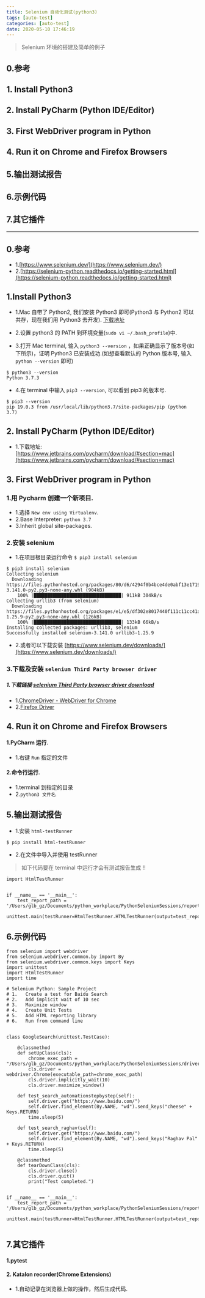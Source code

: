 ```yaml
---
title: Selenium 自动化测试(python3)
tags: [auto-test]
categories: [auto-test]
date: 2020-05-10 17:46:19
---
```


> Selenium 环境的搭建及简单的例子

<!-- more -->

## 0.参考
## 1. Install Python3
## 2. Install PyCharm (Python IDE/Editor)
## 3. First WebDriver program in Python
## 4. Run it on Chrome and Firefox Browsers
## 5.输出测试报告
## 6.示例代码
## 7.其它插件


***

## 0.参考
* 1.[https://www.selenium.dev/](https://www.selenium.dev/)
* 2.[https://selenium-python.readthedocs.io/getting-started.html](https://selenium-python.readthedocs.io/getting-started.html)

## 1.Install Python3

* 1.Mac 自带了 Python2, 我们安装 Python3 即可(Python3 与 Python2 可以共存，现在我们用 Python3 去开发). [下载地址](https://www.python.org/downloads/)

* 2.设置 python3 的 PATH 到环境变量(`sudo vi ~/.bash_profile`)中.

* 3.打开 Mac terminal, 输入 `python3 --version` ，如果正确显示了版本号(如下所示)，证明 Python3 已安装成功.(如想查看默认的 Python 版本号, 输入 `python --version` 即可)
 
```
$ python3 --version
Python 3.7.3
```

* 4.在 terminal 中输入 `pip3 --version`, 可以看到 pip3 的版本号.

```
$ pip3 --version
pip 19.0.3 from /usr/local/lib/python3.7/site-packages/pip (python 3.7)
```

## 2. Install PyCharm (Python IDE/Editor)
* 1.下载地址: [https://www.jetbrains.com/pycharm/download/#section=mac](https://www.jetbrains.com/pycharm/download/#section=mac)

## 3. First WebDriver program in Python
### 1.用 Pycharm 创建一个新项目.
* 1.选择 `New env using Virtualenv`.
* 2.Base Interpreter: `python 3.7` 
* 3.Inherit global site-packages.

### 2.安装 selenium
* 1.在项目根目录运行命令 `$ pip3 install selenium`

```
$ pip3 install selenium
Collecting selenium 
  Downloading https://files.pythonhosted.org/packages/80/d6/4294f0b4bce4de0abf13e17190289f9d0613b0a44e5dd6a7f5ca98459853/selenium-3.141.0-py2.py3-none-any.whl (904kB)
    100% |████████████████████████████████| 911kB 304kB/s 
Collecting urllib3 (from selenium)
  Downloading https://files.pythonhosted.org/packages/e1/e5/df302e8017440f111c11cc41a6b432838672f5a70aa29227bf58149dc72f/urllib3-1.25.9-py2.py3-none-any.whl (126kB)
    100% |████████████████████████████████| 133kB 66kB/s 
Installing collected packages: urllib3, selenium
Successfully installed selenium-3.141.0 urllib3-1.25.9
```

* 2.或者可以下载安装 [https://www.selenium.dev/downloads/](https://www.selenium.dev/downloads/)

### 3.下载及安装 `selenium Third Party browser driver`
##### 1.下载链接 [selenium Third Party browser driver download](https://www.selenium.dev/downloads/)
* 1.[ChromeDriver - WebDriver for Chrome](https://sites.google.com/a/chromium.org/chromedriver/)
* 2.[Firefox Driver](https://firefox-source-docs.mozilla.org/testing/geckodriver/Support.html)



## 4. Run it on Chrome and Firefox Browsers
#### 1.PyCharm 运行.
* 1.右键 `Run` 指定的文件
#### 2.命令行运行. 
* 1.terminal 到指定的目录
* 2.`python3 文件名`

## 5.输出测试报告
* 1.安装 `html-testRunner`

```
$ pip install html-testRunner
```

* 2.在文件中导入并使用 testRunner

> 如下代码要在 terminal 中运行才会有测试报告生成 !!

```
import HtmlTestRunner


if __name__ == '__main__':
    test_report_path = '/Users/glb_gz/Documents/python_workplace/PythonSeleniumSessions/reports/'
    unittest.main(testRunner=HtmlTestRunner.HTMLTestRunner(output=test_report_path))

```

## 6.示例代码

```
from selenium import webdriver
from selenium.webdriver.common.by import By
from selenium.webdriver.common.keys import Keys
import unittest
import HtmlTestRunner
import time

# Selenium Python: Sample Project
# 1.   Create a test for Baidu Search
# 2.   Add implicit wait of 10 sec
# 3.   Maximize window
# 4.   Create Unit Tests
# 5.   Add HTML reporting library
# 6.   Run from command line


class GoogleSearch(unittest.TestCase):

    @classmethod
    def setUpClass(cls):
        chrome_exec_path = "/Users/glb_gz/Documents/python_workplace/PythonSeleniumSessions/drivers/chromedriver"
        cls.driver = webdriver.Chrome(executable_path=chrome_exec_path)
        cls.driver.implicitly_wait(10)
        cls.driver.maximize_window()

    def test_search_automationstepbystep(self):
        self.driver.get("https://www.baidu.com/")
        self.driver.find_element(By.NAME, "wd").send_keys("cheese" + Keys.RETURN)
        time.sleep(5)

    def test_search_raghav(self):
        self.driver.get("https://www.baidu.com/")
        self.driver.find_element(By.NAME, "wd").send_keys("Raghav Pal" + Keys.RETURN)
        time.sleep(5)

    @classmethod
    def tearDownClass(cls):
        cls.driver.close()
        cls.driver.quit()
        print("Test completed.")


if __name__ == '__main__':
    test_report_path = '/Users/glb_gz/Documents/python_workplace/PythonSeleniumSessions/reports/'
    unittest.main(testRunner=HtmlTestRunner.HTMLTestRunner(output=test_report_path))


```


## 7.其它插件
#### 1.pytest

#### 2. Katalon recorder(Chrome Extensions)
* 1.自动记录在浏览器上做的操作，然后生成代码.
